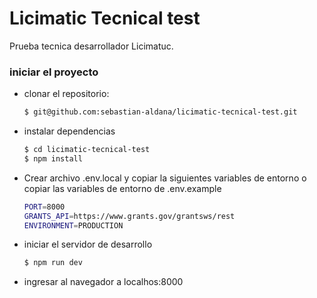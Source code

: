 # Licimatic Tecnical test

Prueba tecnica desarrollador Licimatuc.

### iniciar el proyecto

- clonar el repositorio:
  ```bash
  $ git@github.com:sebastian-aldana/licimatic-tecnical-test.git
  ```
- instalar dependencias
  ```bash
  $ cd licimatic-tecnical-test
  $ npm install
  ```
- Crear archivo .env.local y copiar la siguientes variables de entorno o copiar las variables de entorno de .env.example
  ```bash
  PORT=8000
  GRANTS_API=https://www.grants.gov/grantsws/rest
  ENVIRONMENT=PRODUCTION
  ```

- iniciar el servidor de desarrollo

  ```bash
  $ npm run dev

  ```
  
- ingresar al navegador a localhos:8000
